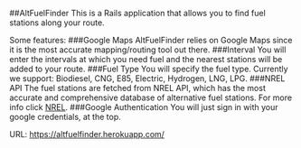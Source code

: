 ##AltFuelFinder
This is a Rails application that allows you to find fuel stations along your route. 

Some features: 
###Google Maps
AltFuelFinder relies on Google Maps since it is the most accurate mapping/routing tool out there.
###Interval
You will enter the intervals at which you need fuel and the nearest stations will be added to your route.
###Fuel Type
You will specify the fuel type. Currently we support: Biodiesel, CNG, E85, Electric, Hydrogen, LNG, LPG.
###NREL API
The fuel stations are fetched from NREL API, which has the most accurate and comprehensive database of alternative fuel stations. For more info click [NREL](https://developer.nrel.gov/).
###Google Authentication
You will just sign in with your google credentials, at the top.

URL: https://altfuelfinder.herokuapp.com/
